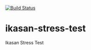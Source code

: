 [![Build Status](https://travis-ci.org/ikasanEIP/ikasan-stress-test.svg?branch=3.0.x)](https://travis-ci.org/ikasanEIP/ikasan-stress-test)
# ikasan-stress-test
Ikasan Stress Test
